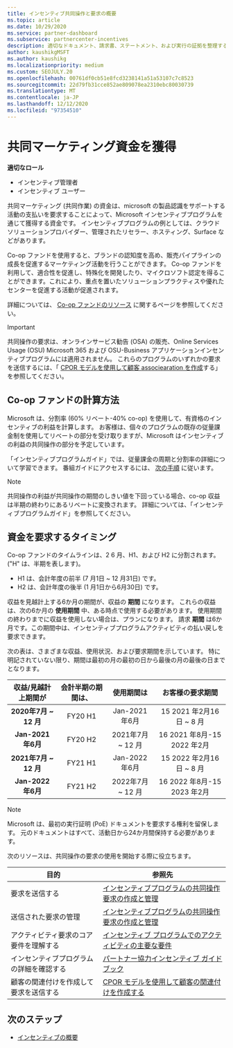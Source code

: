 ```yaml
---
title: インセンティブ共同操作と要求の概要
ms.topic: article
ms.date: 10/29/2020
ms.service: partner-dashboard
ms.subservice: partnercenter-incentives
description: 適切なドキュメント、請求書、ステートメント、および実行の証拠を整理することによって、インセンティブに対して成功した共同操作要求を送信する方法について説明します。
author: kaushikgMSFT
ms.author: kaushikg
ms.localizationpriority: medium
ms.custom: SEOJULY.20
ms.openlocfilehash: 00761df0cb51e8fcd3238141a51a53107c7c8523
ms.sourcegitcommit: 22d79fb31cce852ae809078ea2310ebc80030739
ms.translationtype: MT
ms.contentlocale: ja-JP
ms.lasthandoff: 12/12/2020
ms.locfileid: "97354510"
---
```

# <a name="earn-cooperative-marketing-funds"></a>共同マーケティング資金を獲得

**適切なロール**

- インセンティブ管理者
- インセンティブ ユーザー

共同マーケティング (共同作業) の資金は、microsoft の製品認識をサポートする活動の支払いを要求することによって、Microsoft インセンティブプログラムを通じて獲得する資金です。 インセンティブプログラムの例としては、クラウドソリューションプロバイダー、管理されたリセラー、ホスティング、Surface などがあります。

Co-op ファンドを使用すると、ブランドの認知度を高め、販売パイプラインの成長を促進するマーケティング活動を行うことができます。 Co-op ファンドを利用して、適合性を促進し、特殊化を開発したり、マイクロソフト認定を得ることができます。これにより、重点を置いたソリューションプラクティスや優れたセンターを促進する活動が促進されます。

詳細については、 [Co-op ファンドのリソース](https://partner.microsoft.com/asset/collection/co-op-funds-resources#/) に関するページを参照してください。

>[!Important]
>共同操作の要求は、オンラインサービス勧告 (OSA) の販売、Online Services Usage (OSU) Microsoft 365 および OSU-Business アプリケーションインセンティブプログラムには適用されません。 これらのプログラムのいずれかの要求を送信するには、「 [CPOR モデルを使用して顧客 associearation を作成](submit-osa-claim.md)する」を参照してください。

## <a name="how-co-op-funds-are-calculated"></a>Co-op ファンドの計算方法

Microsoft は、分割率 (60% リベート-40% co-op) を使用して、有資格のインセンティブの利益を計算します。 お客様は、個々のプログラムの既存の従量課金制を使用してリベートの部分を受け取りますが、Microsoft はインセンティブの利益の共同操作の部分を予定しています。

「インセンティブプログラムガイド」では、従量課金の周期と分割率の詳細について学習できます。 番組ガイドにアクセスするには、 [次の手順](incentives-determined-your-program-eligibility.md) に従います。

>[!NOTE]
>共同操作の利益が共同操作の期間のしきい値を下回っている場合、co-op 収益は半期の終わりにあるリベートに変換されます。 詳細については、「インセンティブプログラムガイド」を参照してください。

## <a name="when-to-claim-your-funds"></a>資金を要求するタイミング

Co-op ファンドのタイムラインは、2 6 月、H1、および H2 に分割されます。 ("H" は、半期を表します)。

- H1 は、会計年度の前半 (7 月1日 ~ 12 月31日) です。
- H2 は、会計年度の後半 (1 月1日から6月30日) です。

収益を見越計上する6か月の期間が、収益の **期間** になります。 これらの収益は、次の6か月の **使用期間** 中、ある時点で使用する必要があります。 使用期間の終わりまでに収益を使用しない場合は、プランになります。 請求 **期間** は6か月です。この期間中は、インセンティブプログラムアクティビティの払い戻しを要求できます。

次の表は、さまざまな収益、使用状況、および要求期間を示しています。 特に明記されていない限り、期間は最初の月の最初の日から最後の月の最後の日までとなります。

|  収益/見越計上期間が  |会計半期の期間は、  |  使用期間は  |  お客様の要求期間  |
| :-----------: | :-----------: | :-----------: | :-----------: |
|**2020年7月 ~ 12 月**| FY20 H1  |  Jan-2021 年6月  |  15 2021 年2月16日 ~ 8 月  |
|**Jan-2021 年6月** |  FY20 H2  |  2021年7月 ~ 12 月  |  16 2021 年8月-15 2022 年2月  |
|**2021年7月 ~ 12 月**|  FY21 H1  |  Jan-2022 年6月  |  15 2022 年2月16日 ~ 8 月  |
|**Jan-2022 年6月** |  FY21 H2  |  2022年7月 ~ 12 月  |  16 2022 年8月-15 2023 年2月  |

>[!NOTE]
>Microsoft は、最初の実行証明 (PoE) ドキュメントを要求する権利を留保します。 元のドキュメントはすべて、活動日から24か月間保持する必要があります。

次のリソースは、共同操作の要求の使用を開始する際に役立ちます。

| 目的 | 参照先 |
| ------ | ----------- |
| 要求を送信する |  [インセンティブプログラムの共同操作要求の作成と管理](create-incentives-claims.md)  |
| 送信された要求の管理 | [インセンティブプログラムの共同操作要求の作成と管理](create-incentives-claims.md)    |
| アクティビティ要求のコア要件を理解する | [インセンティブ プログラムでのアクティビティの主要な要件](core-requirements.md)   |
| インセンティブプログラムの詳細を確認する | [パートナー協力インセンティブ ガイドブック](https://assetsprod.microsoft.com/co-op-guidebook.pdf)  |
| 顧客の関連付けを作成して要求を送信する | [CPOR モデルを使用して顧客の関連付けを作成する](submit-osa-claim.md)   |

## <a name="next-steps"></a>次のステップ

- [インセンティブの概要](incentives-get-started-intro.md)
